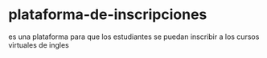 # plataforma-de-inscripciones
es una plataforma para que los estudiantes se puedan inscribir a los cursos virtuales de ingles 
